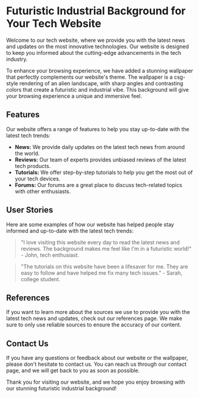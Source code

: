<!--font:Cormorant Garamond-->

# Futuristic Industrial Background for Your Tech Website

Welcome to our tech website, where we provide you with the latest news and updates on the most innovative technologies. Our website is designed to keep you informed about the cutting-edge advancements in the tech industry.

To enhance your browsing experience, we have added a stunning wallpaper that perfectly complements our website's theme. The wallpaper is a csg-style rendering of an alien landscape, with sharp angles and contrasting colors that create a futuristic and industrial vibe. This background will give your browsing experience a unique and immersive feel.

## Features

Our website offers a range of features to help you stay up-to-date with the latest tech trends:

- **News:** We provide daily updates on the latest tech news from around the world.
- **Reviews:** Our team of experts provides unbiased reviews of the latest tech products.
- **Tutorials:** We offer step-by-step tutorials to help you get the most out of your tech devices.
- **Forums:** Our forums are a great place to discuss tech-related topics with other enthusiasts.

## User Stories

Here are some examples of how our website has helped people stay informed and up-to-date with the latest tech trends:

> "I love visiting this website every day to read the latest news and reviews. The background makes me feel like I'm in a futuristic world!" - John, tech enthusiast.

> "The tutorials on this website have been a lifesaver for me. They are easy to follow and have helped me fix many tech issues." - Sarah, college student.

## References

If you want to learn more about the sources we use to provide you with the latest tech news and updates, check out our references page. We make sure to only use reliable sources to ensure the accuracy of our content.

## Contact Us

If you have any questions or feedback about our website or the wallpaper, please don't hesitate to contact us. You can reach us through our contact page, and we will get back to you as soon as possible.

Thank you for visiting our website, and we hope you enjoy browsing with our stunning futuristic industrial background!

<!--

Write me content for website with wallpaper which alt text is:

"A csg-style rendering of an alien landscape, with sharp angles and contrasting colors that create a futuristic and industrial vibe."

The name/title of the page should not be 1:1 copy of the alt text but rather a real content of the website which is using this wallpaper.

- Use markdown format 
- Start with heading
- Heading should be short and concise
- The content should look like a real website 
- The website should not be about the wallpaper, wallpaper is just a related background
- Heading should be contain work "wallpaper" or "background"
- Include real sections like references, contact, user stories, etc. use things relevant to the page purpose.
- Feel free to use structure like headings, bullets, numbering, blockquotes, paragraphs, horizontal lines, etc.
- You can use formatting like bold or _italic_
- You can include UTF-8 emojis
- Links should be only #hash anchors (and you can refer to the document itself)
- Do not include images


---


# Futuristic Industrial Background for Your Tech Website

Welcome to our tech website, where we provide you with the latest news and updates on the most innovative technologies. Our website is designed to keep you informed about the cutting-edge advancements in the tech industry.

To enhance your browsing experience, we have added a stunning wallpaper that perfectly complements our website's theme. The wallpaper is a csg-style rendering of an alien landscape, with sharp angles and contrasting colors that create a futuristic and industrial vibe. This background will give your browsing experience a unique and immersive feel.

## Features

Our website offers a range of features to help you stay up-to-date with the latest tech trends:

- **News:** We provide daily updates on the latest tech news from around the world.
- **Reviews:** Our team of experts provides unbiased reviews of the latest tech products.
- **Tutorials:** We offer step-by-step tutorials to help you get the most out of your tech devices.
- **Forums:** Our forums are a great place to discuss tech-related topics with other enthusiasts.

## User Stories

Here are some examples of how our website has helped people stay informed and up-to-date with the latest tech trends:

> "I love visiting this website every day to read the latest news and reviews. The background makes me feel like I'm in a futuristic world!" - John, tech enthusiast.

> "The tutorials on this website have been a lifesaver for me. They are easy to follow and have helped me fix many tech issues." - Sarah, college student.

## References

If you want to learn more about the sources we use to provide you with the latest tech news and updates, check out our references page. We make sure to only use reliable sources to ensure the accuracy of our content.

## Contact Us

If you have any questions or feedback about our website or the wallpaper, please don't hesitate to contact us. You can reach us through our contact page, and we will get back to you as soon as possible.

Thank you for visiting our website, and we hope you enjoy browsing with our stunning futuristic industrial background!

-->

